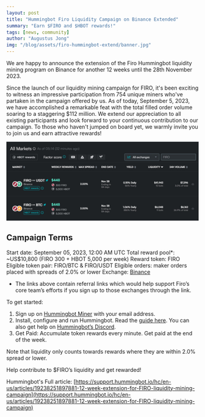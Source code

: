 ```yaml
---
layout: post
title: "Hummingbot Firo Liquidity Campaign on Binance Extended"
summary: "Earn $FIRO and $HBOT rewards!"
tags: [news, community]
author: "Augustus Jong"
img: "/blog/assets/firo-hummingbot-extend/banner.jpg"
---
```

We are happy to announce the extension of the Firo Hummingbot liquidity mining program on Binance for another 12 weeks until the 28th November 2023.

Since the launch of our liquidity mining campaign for FIRO, it's been exciting to witness an impressive participation from 754 unique miners who've partaken in the campaign offered by us. As of today, September 5, 2023, we have accomplished a remarkable feat with the total filled order volume soaring to a staggering $112 million. We extend our appreciation to all existing participants and look forward to your continuous contribution to our campaign. To those who haven't jumped on board yet, we warmly invite you to join us and earn attractive rewards! 

![](/blog/assets/firo-hummingbot-extend/screen1.jpg)

## Campaign Terms
Start date: September 05, 2023, 12:00 AM UTC 
Total reward pool*: ~US$10,800 (FIRO 300 + HBOT 5,000 per week) 
Reward token: FIRO
Eligible token pair: FIRO/BTC & FIRO/USDT
Eligible orders: maker orders placed with spreads of 2.0% or lower
Exchange: [Binance](https://accounts.binance.com/en/register?ref=37748947)

* The links above contain referral links which would help support Firo’s core team’s efforts if you sign up to those exchanges through the link. 

To get started:
1. Sign up on [Hummingbot Miner](https://miner.hummingbot.io/) with your email address.
2. Install, configure and run Hummingbot. Read the [guide here](https://hummingbot.org/getting-started/). You can also get help on [Hummingbot’s Discord](https://discord.hummingbot.io/). 
3. Get Paid: Accumulate token rewards every minute. Get paid at the end of the week. 

Note that liquidity only counts towards rewards where they are within 2.0% spread or lower.

Help contribute to $FIRO’s liquidity and get rewarded! 

Hummingbot's Full article: [https://support.hummingbot.io/hc/en-us/articles/19238251897881-12-week-extension-for-FIRO-liquidity-mining-campaign](https://support.hummingbot.io/hc/en-us/articles/19238251897881-12-week-extension-for-FIRO-liquidity-mining-campaign)